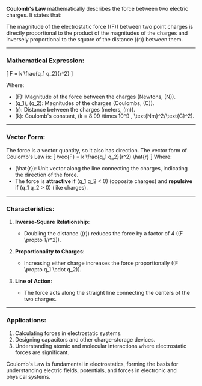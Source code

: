 **Coulomb's Law** mathematically describes the force between two electric charges. It states that:

The magnitude of the electrostatic force (\(F\)) between two point charges is directly proportional to the product of the magnitudes of the charges and inversely proportional to the square of the distance (\(r\)) between them.

---

### **Mathematical Expression**:
\[
F = k \frac{q_1 q_2}{r^2}
\]

Where:
- \(F\): Magnitude of the force between the charges (Newtons, \(N\)).
- \(q_1\), \(q_2\): Magnitudes of the charges (Coulombs, \(C\)).
- \(r\): Distance between the charges (meters, \(m\)).
- \(k\): Coulomb's constant, \(k = 8.99 \times 10^9 \, \text{Nm}^2/\text{C}^2\).

---

### **Vector Form**:
The force is a vector quantity, so it also has direction. The vector form of Coulomb's Law is:
\[
\vec{F} = k \frac{q_1 q_2}{r^2} \hat{r}
\]
Where:
- \(\hat{r}\): Unit vector along the line connecting the charges, indicating the direction of the force.
- The force is **attractive** if \(q_1 q_2 < 0\) (opposite charges) and **repulsive** if \(q_1 q_2 > 0\) (like charges).

---

### **Characteristics**:

1. **Inverse-Square Relationship**:
   - Doubling the distance (\(r\)) reduces the force by a factor of 4 (\(F \propto 1/r^2\)).

2. **Proportionality to Charges**:
   - Increasing either charge increases the force proportionally (\(F \propto q_1 \cdot q_2\)).

3. **Line of Action**:
   - The force acts along the straight line connecting the centers of the two charges.

---

### **Applications**:

1. Calculating forces in electrostatic systems.
2. Designing capacitors and other charge-storage devices.
3. Understanding atomic and molecular interactions where electrostatic forces are significant.

Coulomb's Law is fundamental in electrostatics, forming the basis for understanding electric fields, potentials, and forces in electronic and physical systems.